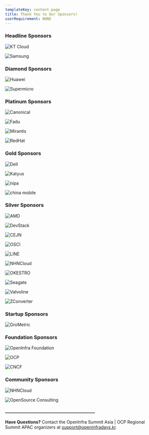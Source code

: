 ```yaml
---
templateKey: content-page
title: Thank You to Our Sponsors!
userRequirement: NONE
---
```

### Headline Sponsors

<Grid>

![KT Cloud](ktcloud-lg.png)

![Samsung](samsung-lg.png)

</Grid>

### Diamond Sponsors

<Grid>

![Huawei](huawei-lg.png)

![Supermicro](supermicro-lg.png)

</Grid>

### Platinum Sponsors

<Grid>

![Canonical](canonical-lg.png)

![Fadu](fadu-lg.png)

![Mirantis](mirantis-sm-hrz.png)

![RedHat](redhat-lg.png)

</Grid>

### Gold Sponsors

<Grid>

![Dell](dellnew-lg.png)

![Katyus](kaytus-lg.png)

![nipa](nipa-lg.png)

![china mobile](65929fc466256d51-copy.png)

</Grid>

### Silver Sponsors

<Grid>

![AMD](amd-sm.jpg)

![DevStack](devstack-sm.png)

![CEJN](cejnsizeadjust.png)

![OSCI](opensourceconsultinglogo-sm.jpg)

![LINE](ly-sm.png)

![NHNCloud](nhn-sm.png)

![OKESTRO](okestro-sm.png)

![Seagate](seagate-sm.png)

![Valvoline](valvoline-sm.png)

![ZConverter](zconverter-sm.png)

</Grid>

### Startup Sponsors

<Grid>

![GroMetric](grometric-sm.png)

</Grid>

### Foundation Sponsors

<Grid>

![OpenInfra Foundation](openinfra-lg.png)

![OCP](ocplogo.png)

</Grid>

<Grid>

![CNCF](cncf-sm.png)

</Grid>

### Community Sponsors

<Grid>

![NHNCloud](nhn-sm.png)

![OpenSource Consulting](opensourceconsultinglogo-sm.jpg)

</Grid>

#### \_\_\_\_\_\_\_\_\_\_\_\_\_\_\_\_\_\_\_\_\_\_\_\_\_\_\_\_\_\_\_\_\_\_\_\_\_\_\_\_\_\_\_\_

**Have Questions?** Contact the OpenInfra Summit Asia | OCP Regional Summit APAC organizers at [support@openinfradays.kr](mailto:support@openinfradays.kr).
